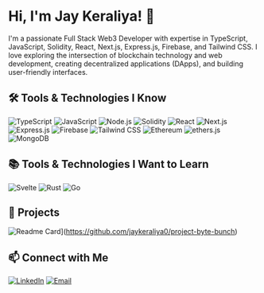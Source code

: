 # Hi, I'm Jay Keraliya! 👋

I'm a passionate Full Stack Web3 Developer with expertise in TypeScript, JavaScript, Solidity, React, Next.js, Express.js, Firebase, and Tailwind CSS. I love exploring the intersection of blockchain technology and web development, creating decentralized applications (DApps), and building user-friendly interfaces.

## 🛠️ Tools & Technologies I Know

![TypeScript](https://img.shields.io/badge/TypeScript-007ACC?style=for-the-badge&logo=typescript&logoColor=white)
![JavaScript](https://img.shields.io/badge/JavaScript-F7DF1E?style=for-the-badge&logo=JavaScript&logoColor=white)
![Node.js](https://img.shields.io/badge/Node.js-339933?style=for-the-badge&logo=Node.js&logoColor=white)
![Solidity](https://img.shields.io/badge/Solidity-363636?style=for-the-badge&logo=Solidity&logoColor=white)
![React](https://img.shields.io/badge/React-61DAFB?style=for-the-badge&logo=React&logoColor=black)
![Next.js](https://img.shields.io/badge/Next.js-000000?style=for-the-badge&logo=Next.js&logoColor=white)
![Express.js](https://img.shields.io/badge/Express.js-000000?style=for-the-badge&logo=Express.js&logoColor=white)
![Firebase](https://img.shields.io/badge/Firebase-FFCA28?style=for-the-badge&logo=Firebase&logoColor=black)
![Tailwind CSS](https://img.shields.io/badge/Tailwind%20CSS-38B2AC?style=for-the-badge&logo=Tailwind%20CSS&logoColor=white)
![Ethereum](https://img.shields.io/badge/Ethereum-3C3C3D?style=for-the-badge&logo=Ethereum&logoColor=white)
![ethers.js](https://img.shields.io/badge/ethers.js-3C3C3D?style=for-the-badge&logo=ethers.js&logoColor=white)
![MongoDB](https://img.shields.io/badge/MongoDB-47A248?style=for-the-badge&logo=MongoDB&logoColor=white)

## 📚 Tools & Technologies I Want to Learn

![Svelte](https://img.shields.io/badge/Svelte-FF3E00?style=for-the-badge&logo=Svelte&logoColor=white)
![Rust](https://img.shields.io/badge/Rust-000000?style=for-the-badge&logo=Rust&logoColor=white)
![Go](https://img.shields.io/badge/Go-00ADD8?style=for-the-badge&logo=Go&logoColor=white)

## 🚀 Projects

![Readme Card](https://github-readme-stats.vercel.app/api/pin/?username=jaykeraliya0&repo=project-byte-bunch)](https://github.com/jaykeraliya0/project-byte-bunch)

## 📫 Connect with Me

[![LinkedIn](https://img.shields.io/badge/LinkedIn-0077B5?style=for-the-badge&logo=LinkedIn&logoColor=white)](https://www.linkedin.com/in/jay-keraliya-930326224/)
[![Email](https://img.shields.io/badge/Email-D14836?style=for-the-badge&logo=Gmail&logoColor=white)](mailto:jaykeraliya0@gmail.com)
